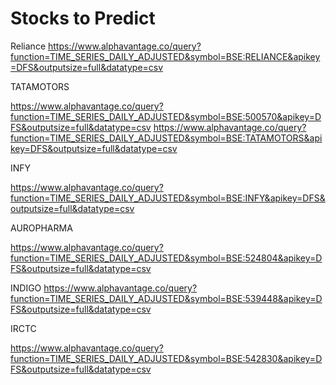 # Stocks to Predict
Reliance
https://www.alphavantage.co/query?function=TIME_SERIES_DAILY_ADJUSTED&symbol=BSE:RELIANCE&apikey=DFS&outputsize=full&datatype=csv

TATAMOTORS

https://www.alphavantage.co/query?function=TIME_SERIES_DAILY_ADJUSTED&symbol=BSE:500570&apikey=DFS&outputsize=full&datatype=csv
https://www.alphavantage.co/query?function=TIME_SERIES_DAILY_ADJUSTED&symbol=BSE:TATAMOTORS&apikey=DFS&outputsize=full&datatype=csv

INFY

https://www.alphavantage.co/query?function=TIME_SERIES_DAILY_ADJUSTED&symbol=BSE:INFY&apikey=DFS&outputsize=full&datatype=csv

AUROPHARMA

https://www.alphavantage.co/query?function=TIME_SERIES_DAILY_ADJUSTED&symbol=BSE:524804&apikey=DFS&outputsize=full&datatype=csv

INDIGO
https://www.alphavantage.co/query?function=TIME_SERIES_DAILY_ADJUSTED&symbol=BSE:539448&apikey=DFS&outputsize=full&datatype=csv

IRCTC

https://www.alphavantage.co/query?function=TIME_SERIES_DAILY_ADJUSTED&symbol=BSE:542830&apikey=DFS&outputsize=full&datatype=csv